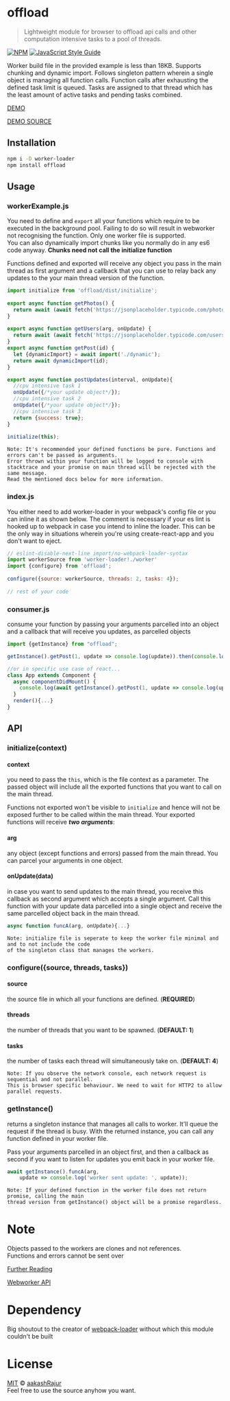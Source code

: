 
  
# offload  
  
> Lightweight module for browser to offload api calls and other computation intensive tasks to a pool of threads.  
  
[![NPM](https://img.shields.io/npm/v/offload.svg)](https://www.npmjs.com/package/offload) [![JavaScript Style Guide](https://img.shields.io/badge/code_style-standard-brightgreen.svg)](https://standardjs.com)  
  
Worker build file in the provided example is less than 18KB. Supports chunking and dynamic import. Follows singleton pattern wherein a single object is managing all function calls. Function calls after exhausting the defined task limit is queued. Tasks are assigned to that thread which has the least amount of active tasks and pending tasks combined.  
  
[DEMO](https://aakashrajur.github.io/offload/)  
  
[DEMO SOURCE](https://github.com/aakashRajur/offload/tree/master/example)  
  
## Installation  
```bash  
npm i -D worker-loader  
npm install offload  
```  
  
## Usage  
  
### workerExample.js  
You need to define and  ```export``` all your functions which require to be  executed in the background pool. Failing to do so will result in webworker not recognising the function. Only one worker file is supported.  
You can also dynamically import chunks like you normally do in any es6 code anyway.  **Chunks need not call the initialize function**
  
Functions defined and exported will receive any object you pass in the main thread as first argument and a callback that you can use to relay back any updates to the your main thread version of the function.
```jsx harmony  
import initialize from 'offload/dist/initialize';  
  
export async function getPhotos() {  
  return await (await fetch('https://jsonplaceholder.typicode.com/photos')).json()  
}  
  
export async function getUsers(arg, onUpdate) {  
  return await (await fetch('https://jsonplaceholder.typicode.com/users')).json()  
}  
export async function getPost(id) {  
  let {dynamicImport} = await import('./dynamic');  
  return await dynamicImport(id);  
}  

export async function postUpdates(interval, onUpdate){
  //cpu intensive task 1
  onUpdate({/*your update object*/});
  //cpu intensive task 2
  onUpdate({/*your update object*/});
  //cpu intensive task 3
  return {success: true};
}
  
initialize(this);  
```  
```  
Note: It's recommended your defined functions be pure. Functions and errors can't be passed as arguments.  
Error thrown within your function will be logged to console with stacktrace and your promise on main thread will be rejected with the same message. 
Read the mentioned docs below for more information.  
  ```  
### index.js  
You either need to add worker-loader in your webpack's config file or you can inline it as shown below. The comment is necessary if your es lint is hooked up to webpack in case you intend to inline the loader. This can be the only way in situations wherein you're using create-react-app and you don't want to eject.  
```jsx harmony  
// eslint-disable-next-line import/no-webpack-loader-syntax  
import workerSource from 'worker-loader!./worker'  
import {configure} from 'offload';  
  
configure({source: workerSource, threads: 2, tasks: 4});  
  
// rest of your code  
  ```  
  
### consumer.js  
consume your function by passing your arguments parcelled into an object and a callback that will receive you updates, as parcelled objects
```jsx harmony  
import {getInstance} from "offload";  

getInstance().getPost(1, update => console.log(update)).then(console.log).catch(console.error);  

//or in specific use case of react...  
class App extends Component {  
  async componentDidMount() {  
    console.log(await getInstance().getPost(1, update => console.log(update)));  
  }  
  render(){...}  
}  
```  
  
## API  
### initialize(context)  
#### context
 you need to pass the ```this```, which is the file context as a parameter. The passed object will include all the exported functions that you want to call on the main thread. 

Functions not exported won't be visible to ```initialize``` and hence will not be exposed further to be called within the main thread.  Your exported functions will receive ***two arguments***:

#### arg
 any object (except functions and errors) passed from the main thread. You can parcel your arguments in one object.
#### onUpdate(data)
 in case you want to send updates to the main thread, you receive this callback as second argument which accepts a single argument. 
 Call this function with your update data parcelled into a single object and receive the same parcelled object back in the main thread.
```jsx harmony
async function funcA(arg, onUpdate){...}
```
```  
Note: initialize file is seperate to keep the worker file minimal and and to not include the code  
of the singleton class that manages the workers.  
```  
  
### configure({source, threads, tasks})  
#### source
 the source file in which all your functions are defined.  (**REQUIRED**)  
####  threads
 the number of threads that you want to be spawned.  (**DEFAULT: 1**)  
#### tasks
  the number of tasks each thread will simultaneously take on. (**DEFAULT: 4**)  
```  
Note: If you observe the network console, each network request is  sequential and not parallel.  
This is browser specific behaviour. We need to wait for HTTP2 to allow parallel requests.  
```  
  
### getInstance()  
returns a singleton instance that manages all calls to worker. It'll queue the request if the thread is busy. With the returned instance, you can call any function defined in your worker file.

Pass your arguments parcelled in an object first, and then a callback as second if you want to listen for updates you emit back in your worker file.

```jsx harmony  
await getInstance().funcA(arg, 
    update => console.log('worker sent update: ', update));
```  
```  
Note: If your defined function in the worker file does not return promise, calling the main  
thread version from getInstance() object will be a promise regardless.  
```  
  
# Note  
Objects passed to the workers are clones and not references.  
Functions and errors cannot be sent over  
  
[Further Reading](https://developer.mozilla.org/en-US/docs/Web/API/Web_Workers_API/Structured_clone_algorithm)  
  
[Webworker API](https://developer.mozilla.org/en-US/docs/Web/API/Web_Workers_API/Using_web_workers)  
  
# Dependency  
Big shoutout to the creator of [webpack-loader](https://github.com/webpack-contrib/worker-loader) without which this module couldn't be built  
  
# License  
[MIT](https://github.com/aakashRajur/offload/blob/master/LICENCE) © [aakashRajur](https://github.com/aakashRajur)  
Feel free to use the source anyhow you want.